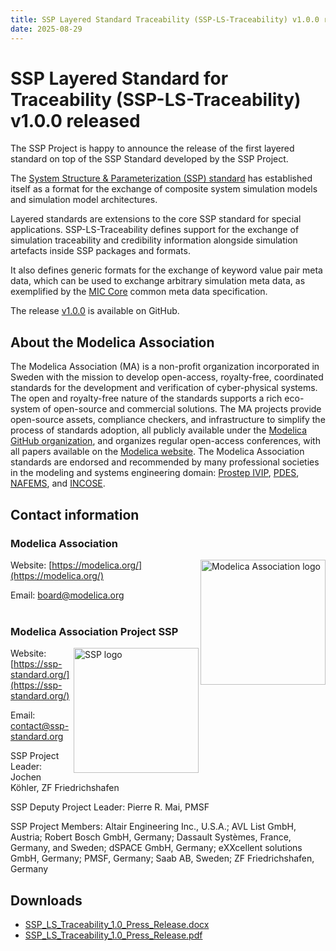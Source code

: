 ```yaml
---
title: SSP Layered Standard Traceability (SSP-LS-Traceability) v1.0.0 released
date: 2025-08-29
---
```


# SSP Layered Standard for Traceability (SSP-LS-Traceability) v1.0.0 released

The SSP Project is happy to announce the release of the first layered standard on top of the SSP Standard developed by the SSP Project.

The [System Structure & Parameterization (SSP) standard](https://ssp-standard.org/) has established itself as a format for the exchange of composite system simulation models and simulation model architectures.

Layered standards are extensions to the core SSP standard for special applications.
SSP-LS-Traceability defines support for the exchange of simulation traceability and credibility information alongside simulation artefacts inside SSP packages and formats.

It also defines generic formats for the exchange of keyword value pair meta data, which can be used to exchange arbitrary simulation meta data, as exemplified by the [MIC Core](https://mic-core.org/) common meta data specification.

The release [v1.0.0](https://github.com/modelica/ssp-ls-traceability/releases) is available on GitHub.

## About the Modelica Association

The Modelica Association (MA) is a non-profit organization incorporated in Sweden with the mission to develop open-access, royalty-free, coordinated standards for the development and verification of cyber-physical systems. The open and royalty-free nature of the standards supports a rich eco-system of open-source and commercial solutions. The MA projects provide open-source assets, compliance checkers, and infrastructure to simplify the process of standards adoption, all publicly available under the [Modelica GitHub organization](https://github.com/modelica), and organizes regular open-access conferences, with all papers available on the [Modelica website](https://modelica.org). The Modelica Association standards are endorsed and recommended by many professional societies in the modeling and systems engineering domain: [Prostep IVIP](https://prostep.org), [PDES](https://pdesinc.org), [NAFEMS](https://nafems.org), and [INCOSE](https://incose.org).

## Contact information

### Modelica Association

<img width="200px" align="right" src="https://raw.githubusercontent.com/modelica/MA-Logos/master/LowRes/Modelica_Association.png" alt="Modelica Association logo"/>

Website: [https://modelica.org/](https://modelica.org/)

Email: [board@modelica.org](mailto:board@modelica.org)
<br/><br/>

### Modelica Association Project SSP

<img width="200px" align="right" src="/docs/2.0/images/SSP.svg" alt="SSP logo"/>

Website: [https://ssp-standard.org/](https://ssp-standard.org/)

Email: [contact@ssp-standard.org](mailto:contact@ssp-standard.org)

SSP Project Leader: Jochen Köhler, ZF Friedrichshafen

SSP Deputy Project Leader: Pierre R. Mai, PMSF

SSP Project Members: Altair Engineering Inc., U.S.A.; AVL List GmbH, Austria; Robert Bosch GmbH, Germany; Dassault Systèmes, France, Germany, and Sweden; dSPACE GmbH, Germany; eXXcellent solutions GmbH, Germany; PMSF, Germany; Saab AB, Sweden; ZF Friedrichshafen, Germany

## Downloads

- [SSP_LS_Traceability_1.0_Press_Release.docx](/publications/Press/SSP_LS_Traceability_1.0_Press_Release.docx)
- [SSP_LS_Traceability_1.0_Press_Release.pdf](/publications/Press/SSP_LS_Traceability_1.0_Press_Release.pdf)
